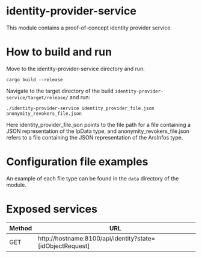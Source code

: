 # identity-provider-service

This module contains a proof-of-concept identity provider service.

# How to build and run

Move to the identity-provider-service directory and run:

```cargo build --release```

Navigate to the target directory of the build ```identity-provider-service/target/release/``` and run:

```./identity-provider-service identity_provider_file.json anonymity_revokers_file.json```

Here identity_provider_file.json points to the file path for a file containing a JSON representation of the IpData type, and 
anonymity_revokers_file.json refers to a file containing the JSON representation of the ArsInfos type.

# Configuration file examples

An example of each file type can be found in the ```data``` directory of the module.

# Exposed services

|Method|URL|
|---|---|
|GET|http://hostname:8100/api/identity?state=[idObjectRequest]|